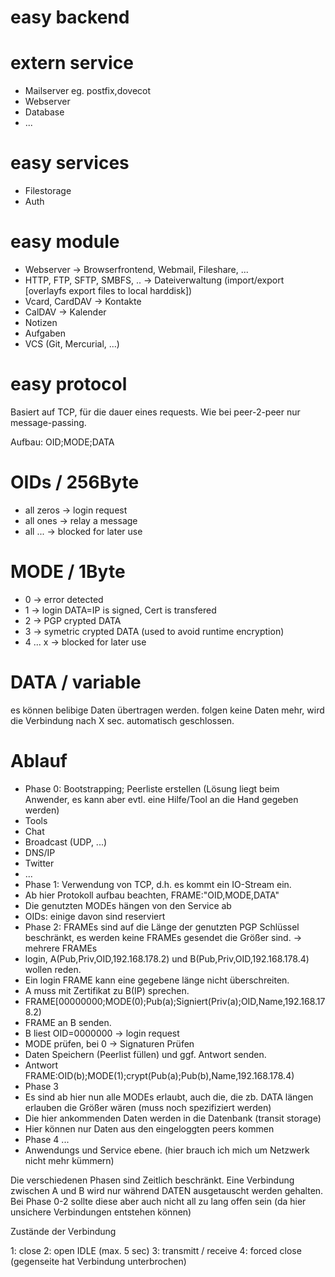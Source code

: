 easy backend
============

extern service
==============
* Mailserver eg. postfix,dovecot
* Webserver
* Database
* ...

easy services
=============
* Filestorage
* Auth

easy module
============
* Webserver -> Browserfrontend, Webmail, Fileshare, ...
* HTTP, FTP, SFTP, SMBFS, .. -> Dateiverwaltung (import/export [overlayfs export files to local harddisk])
* Vcard, CardDAV -> Kontakte
* CalDAV -> Kalender
* Notizen
* Aufgaben
* VCS (Git, Mercurial, ...)

easy protocol
=============
Basiert auf TCP, für die dauer eines requests.
Wie bei peer-2-peer nur message-passing.

Aufbau: OID;MODE;DATA

OIDs / 256Byte
====
* all zeros  -> login request
* all ones -> relay a message
* all ... -> blocked for later use


MODE / 1Byte
====
* 0 -> error detected
* 1 -> login DATA=IP is signed, Cert is transfered
* 2 -> PGP crypted DATA
* 3 -> symetric crypted DATA (used to avoid runtime encryption)
* 4 ... x -> blocked for later use

DATA / variable
====
es können belibige Daten übertragen werden.
folgen keine Daten mehr, wird die Verbindung nach X sec. automatisch geschlossen.



Ablauf
======
* Phase 0: Bootstrapping; Peerliste erstellen (Lösung liegt beim Anwender, es kann aber evtl. eine Hilfe/Tool an die Hand gegeben werden)
 * Tools
  * Chat
  * Broadcast (UDP, ...)
  * DNS/IP
  * Twitter
  * ...
* Phase 1: Verwendung von TCP, d.h. es kommt ein IO-Stream ein.
 * Ab hier Protokoll aufbau beachten, FRAME:"OID,MODE,DATA"
 * Die genutzten MODEs hängen von den Service ab
 * OIDs: einige davon sind reserviert
* Phase 2: FRAMEs sind auf die Länge der genutzten PGP Schlüssel beschränkt, es werden keine FRAMEs gesendet die Größer sind. -> mehrere FRAMEs
 * login, A(Pub,Priv,OID,192.168.178.2) und B(Pub,Priv,OID,192.168.178.4) wollen reden.
 * Ein login FRAME kann eine gegebene länge nicht überschreiten.
 * A muss mit Zertifikat zu B(IP) sprechen.
  * FRAME[00000000;MODE(0);Pub(a);Signiert(Priv(a);OID,Name,192.168.178.2)
  * FRAME an B senden.
 * B liest OID=0000000 -> login request
  * MODE prüfen, bei 0 -> Signaturen Prüfen
  * Daten Speichern (Peerlist füllen) und ggf. Antwort senden. 
  * Antwort FRAME:OID(b);MODE(1);crypt(Pub(a);Pub(b),Name,192.168.178.4)
* Phase 3
 * Es sind ab hier nun alle MODEs erlaubt, auch die, die zb. DATA längen erlauben die Größer wären (muss noch spezifiziert werden)
 * Die hier ankommenden Daten werden in die Datenbank (transit storage)
 * Hier können nur Daten aus den eingeloggten peers kommen
* Phase 4 ...
 * Anwendungs und Service ebene. (hier brauch ich mich um Netzwerk nicht mehr kümmern)


Die verschiedenen Phasen sind Zeitlich beschränkt.
Eine Verbindung zwischen A und B wird nur während DATEN ausgetauscht werden gehalten.
Bei Phase 0-2 sollte diese aber auch nicht all zu lang offen sein (da hier unsichere Verbindungen entstehen können)

Zustände der Verbindung

1: close
2: open IDLE (max. 5 sec)
3: transmitt / receive
4: forced close (gegenseite hat Verbindung unterbrochen) 




